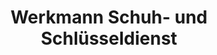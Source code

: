 ---
title: "Werkmann Schuh- und Schlüsseldienst"
url: /stadtbergen/werkmann-schuh-und-schluesseldienst/
shop: Schlüsseldienst
---